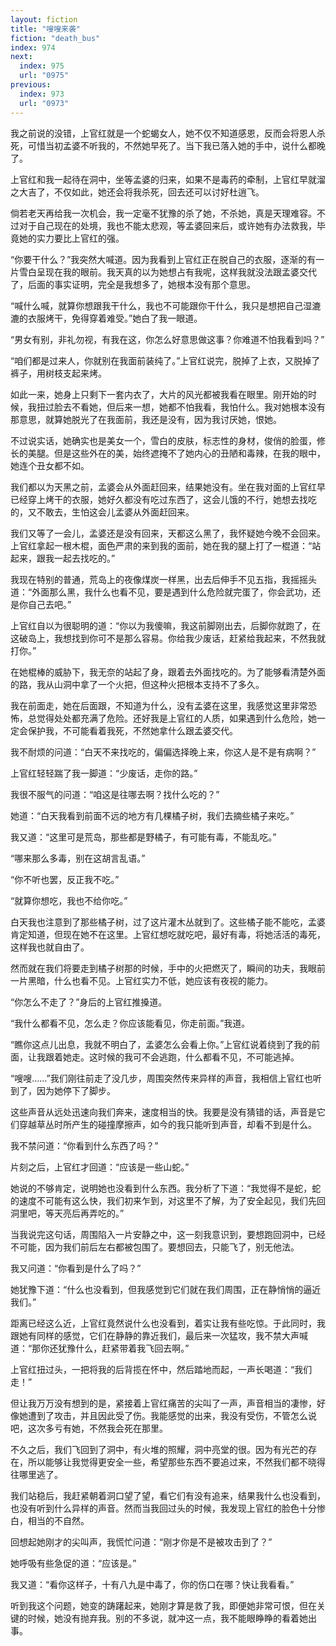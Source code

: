 ```yaml
---
layout: fiction
title: "嗖嗖来袭"
fiction: "death_bus"
index: 974
next:
  index: 975
  url: "0975"
previous:
  index: 973
  url: "0973"
---
```

我之前说的没错，上官红就是一个蛇蝎女人，她不仅不知道感恩，反而会将恩人杀死，可惜当初孟婆不听我的，不然她早死了。当下我已落入她的手中，说什么都晚了。

上官红和我一起待在洞中，坐等孟婆的归来，如果不是毒药的牵制，上官红早就溜之大吉了，不仅如此，她还会将我杀死，回去还可以讨好杜逍飞。

倘若老天再给我一次机会，我一定毫不犹豫的杀了她，不杀她，真是天理难容。不过对于自己现在的处境，我也不能太悲观，等孟婆回来后，或许她有办法救我，毕竟她的实力要比上官红的强。

“你要干什么？”我突然大喊道。因为我看到上官红正在脱自己的衣服，逐渐的有一片雪白呈现在我的眼前。我天真的以为她想占有我呢，这样我就没法跟孟婆交代了，后面的事实证明，完全是我想多了，她根本没有那个意思。

“喊什么喊，就算你想跟我干什么，我也不可能跟你干什么，我只是想把自己湿漉漉的衣服烤干，免得穿着难受。”她白了我一眼道。

“男女有别，非礼勿视，有我在这，你怎么好意思做这事？你难道不怕我看到吗？”

“咱们都是过来人，你就别在我面前装纯了。”上官红说完，脱掉了上衣，又脱掉了裤子，用树枝支起来烤。

如此一来，她身上只剩下一套内衣了，大片的风光都被我看在眼里。刚开始的时候，我扭过脸去不看她，但后来一想，她都不怕我看，我怕什么。我对她根本没有那意思，就算她脱光了在我面前，我还是没有，因为我讨厌她，恨她。

不过说实话，她确实也是美女一个，雪白的皮肤，标志性的身材，俊俏的脸蛋，修长的美腿。但是这些外在的美，始终遮掩不了她内心的丑陋和毒辣，在我的眼中，她连个丑女都不如。

我们都以为天黑之前，孟婆会从外面赶回来，结果她没有。坐在我对面的上官红早已经穿上烤干的衣服，她好久都没有吃过东西了，这会儿饿的不行，她想去找吃的，又不敢去，生怕这会儿孟婆从外面赶回来。

我们又等了一会儿，孟婆还是没有回来，天都这么黑了，我怀疑她今晚不会回来。上官红拿起一根木棍，面色严肃的来到我的面前，她在我的腿上打了一棍道：“站起来，跟我一起去找吃的。”

我现在特别的普通，荒岛上的夜像煤炭一样黑，出去后伸手不见五指，我摇摇头道：“外面那么黑，我什么也看不见，要是遇到什么危险就完蛋了，你会武功，还是你自己去吧。”

上官红自以为很聪明的道：“你以为我傻嘛，我这前脚刚出去，后脚你就跑了，在这破岛上，我想找到你可不是那么容易。你给我少废话，赶紧给我起来，不然我就打你。”

在她棍棒的威胁下，我无奈的站起了身，跟着去外面找吃的。为了能够看清楚外面的路，我从山洞中拿了一个火把，但这种火把根本支持不了多久。

我在前面走，她在后面跟，不知道为什么，没有孟婆在这里，我感觉这里非常恐怖，总觉得处处都充满了危险。还好我是上官红的人质，如果遇到什么危险，她一定会保护我，不可能看着我死，不然她拿什么跟孟婆交代。

我不耐烦的问道：“白天不来找吃的，偏偏选择晚上来，你这人是不是有病啊？”

上官红轻轻踹了我一脚道：“少废话，走你的路。”

我很不服气的问道：“咱这是往哪去啊？找什么吃的？”

她道：“白天我看到前面不远的地方有几棵橘子树，我们去摘些橘子来吃。”

我又道：“这里可是荒岛，那些都是野橘子，有可能有毒，不能乱吃。”

“哪来那么多毒，别在这胡言乱语。”

“你不听也罢，反正我不吃。”

“就算你想吃，我也不给你吃。”

白天我也注意到了那些橘子树，过了这片灌木丛就到了。这些橘子能不能吃，孟婆肯定知道，但现在她不在这里。上官红想吃就吃吧，最好有毒，将她活活的毒死，这样我也就自由了。

然而就在我们将要走到橘子树那的时候，手中的火把燃灭了，瞬间的功夫，我眼前一片黑暗，什么也看不见。上官红实力不低，她应该有夜视的能力。

“你怎么不走了？”身后的上官红推搡道。

“我什么都看不见，怎么走？你应该能看见，你走前面。”我道。

“瞧你这点儿出息，我就不明白了，孟婆怎么会看上你。”上官红说着绕到了我的前面，让我跟着她走。这时候的我可不会逃跑，什么都看不见，不可能逃掉。

“嗖嗖……”我们刚往前走了没几步，周围突然传来异样的声音，我相信上官红也听到了，因为她停下了脚步。

这些声音从远处迅速向我们奔来，速度相当的快。我要是没有猜错的话，声音是它们穿越草丛时所产生的碰撞摩擦声，如今的我只能听到声音，却看不到是什么。

我不禁问道：“你看到什么东西了吗？”

片刻之后，上官红才回道：“应该是一些山蛇。”

她说的不够肯定，说明她也没看到什么东西。我分析了下道：“我觉得不是蛇，蛇的速度不可能有这么快，我们初来乍到，对这里不了解，为了安全起见，我们先回洞里吧，等天亮后再弄吃的。”

当我说完这句话，周围陷入一片安静之中，这一刻我意识到，要想跑回洞中，已经不可能，因为我们前后左右都被包围了。要想回去，只能飞了，别无他法。

我又问道：“你看到是什么了吗？”

她犹豫下道：“什么也没看到，但我感觉到它们就在我们周围，正在静悄悄的逼近我们。”

距离已经这么近，上官红竟然说什么也没看到，着实让我有些吃惊。于此同时，我跟她有同样的感觉，它们在静静的靠近我们，最后来一次猛攻，我不禁大声喊道：“那你还犹豫什么，赶紧带着我飞回去啊。”

上官红扭过头，一把将我的后背揽在怀中，然后踏地而起，一声长喝道：“我们走！”

但让我万万没有想到的是，紧接着上官红痛苦的尖叫了一声，声音相当的凄惨，好像她遭到了攻击，并且因此受了伤。我能感觉的出来，我没有受伤，不管怎么说吧，这次多亏有她，不然我会死在那里。

不久之后，我们飞回到了洞中，有火堆的照耀，洞中亮堂的很。因为有光芒的存在，所以能够让我觉得更安全一些，希望那些东西不要追过来，不然我们都不晓得往哪里逃了。

我们站稳后，我赶紧朝着洞口望了望，看它们有没有追来，结果我什么也没看到，也没有听到什么异样的声音。然而当我回过头的时候，我发现上官红的脸色十分惨白，相当的不自然。

回想起她刚才的尖叫声，我慌忙问道：“刚才你是不是被攻击到了？”

她呼吸有些急促的道：“应该是。”

我又道：“看你这样子，十有八九是中毒了，你的伤口在哪？快让我看看。”

听到我这个问题，她变的踌躇起来，她刚才算是救了我，即便她非常可恨，但在关键的时候，她没有抛弃我。别的不多说，就冲这一点，我不能眼睁睁的看着她出事。